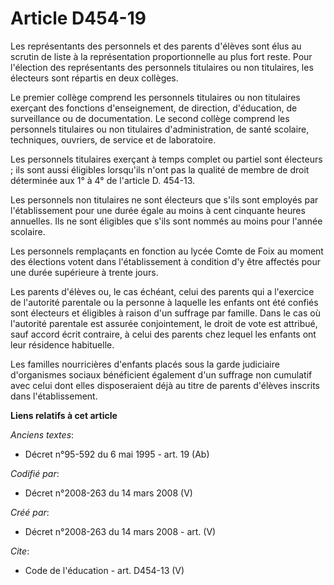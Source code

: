 # Article D454-19

Les représentants des personnels et des parents d'élèves sont élus au scrutin de liste à la représentation proportionnelle au
plus fort reste. Pour l'élection des représentants des personnels titulaires ou non titulaires, les électeurs sont répartis
en deux collèges. 

Le premier collège comprend les personnels titulaires ou non titulaires exerçant des fonctions d'enseignement, de direction,
d'éducation, de surveillance ou de documentation. Le second collège comprend les personnels titulaires ou non titulaires
d'administration, de santé scolaire, techniques, ouvriers, de service et de laboratoire. 

Les personnels titulaires exerçant à temps complet ou partiel sont électeurs ; ils sont aussi éligibles lorsqu'ils n'ont pas
la qualité de membre de droit déterminée aux 1° à 4° de l'article D. 454-13. 

Les personnels non titulaires ne sont électeurs que s'ils sont employés par l'établissement pour une durée égale au moins à
cent cinquante heures annuelles. Ils ne sont éligibles que s'ils sont nommés au moins pour l'année scolaire. 

Les personnels remplaçants en fonction au lycée Comte de Foix au moment des élections votent dans l'établissement à condition
d'y être affectés pour une durée supérieure à trente jours. 

Les parents d'élèves ou, le cas échéant, celui des parents qui a l'exercice de l'autorité parentale ou la personne à laquelle
les enfants ont été confiés sont électeurs et éligibles à raison d'un suffrage par famille. Dans le cas où l'autorité
parentale est assurée conjointement, le droit de vote est attribué, sauf accord écrit contraire, à celui des parents chez
lequel les enfants ont leur résidence habituelle. 

Les familles nourricières d'enfants placés sous la garde judiciaire d'organismes sociaux bénéficient également d'un suffrage
non cumulatif avec celui dont elles disposeraient déjà au titre de parents d'élèves inscrits dans l'établissement.

**Liens relatifs à cet article**

_Anciens textes_:

  - Décret n°95-592 du 6 mai 1995 - art. 19 (Ab)

_Codifié par_:

  - Décret n°2008-263 du 14 mars 2008 (V)

_Créé par_:

  - Décret n°2008-263 du 14 mars 2008 - art. (V)

_Cite_:

  - Code de l'éducation - art. D454-13 (V)

